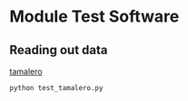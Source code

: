 # Module Test Software


## Reading out data

[tamalero](https://gitlab.cern.ch/cms-etl-electronics/module_test_sw)

```
python test_tamalero.py
```
